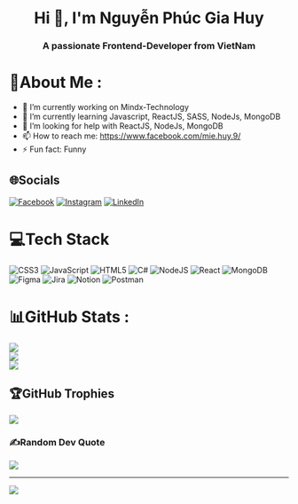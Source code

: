 <h1 align="center">Hi 👋, I'm Nguyễn Phúc Gia Huy</h1>
<h3 align="center">A passionate Frontend-Developer from VietNam</h3>

# 💫About Me :
- 🔭 I’m currently working on Mindx-Technology
- 🌱 I’m currently learning Javascript, ReactJS, SASS, NodeJs, MongoDB
- 🤔 I’m looking for help with ReactJS, NodeJs, MongoDB
- 📫 How to reach me: https://www.facebook.com/mie.huy.9/
- ⚡ Fun fact: Funny

## 🌐Socials
[![Facebook](https://img.shields.io/badge/Facebook-%231877F2.svg?logo=Facebook&logoColor=white)](https://facebook.com/https://www.facebook.com/mie.huy.9/) [![Instagram](https://img.shields.io/badge/Instagram-%23E4405F.svg?logo=Instagram&logoColor=white)](https://instagram.com/Icyy.huy) [![LinkedIn](https://img.shields.io/badge/LinkedIn-%230077B5.svg?logo=linkedin&logoColor=white)](https://linkedin.com/in/lihttps://www.linkedin.com/in/huy-nguyễn-343b86248/) 

# 💻Tech Stack
![CSS3](https://img.shields.io/badge/css3-%231572B6.svg?style=for-the-badge&logo=css3&logoColor=white) ![JavaScript](https://img.shields.io/badge/javascript-%23323330.svg?style=for-the-badge&logo=javascript&logoColor=%23F7DF1E) ![HTML5](https://img.shields.io/badge/html5-%23E34F26.svg?style=for-the-badge&logo=html5&logoColor=white) ![C#](https://img.shields.io/badge/c%23-%23239120.svg?style=for-the-badge&logo=c-sharp&logoColor=white) ![NodeJS](https://img.shields.io/badge/node.js-6DA55F?style=for-the-badge&logo=node.js&logoColor=white) ![React](https://img.shields.io/badge/react-%2320232a.svg?style=for-the-badge&logo=react&logoColor=%2361DAFB) ![MongoDB](https://img.shields.io/badge/MongoDB-%234ea94b.svg?style=for-the-badge&logo=mongodb&logoColor=white) 	![Figma](https://img.shields.io/badge/figma-%23F24E1E.svg?style=for-the-badge&logo=figma&logoColor=white) ![Jira](https://img.shields.io/badge/jira-%230A0FFF.svg?style=for-the-badge&logo=jira&logoColor=white) ![Notion](https://img.shields.io/badge/Notion-%23000000.svg?style=for-the-badge&logo=notion&logoColor=white) ![Postman](https://img.shields.io/badge/Postman-FF6C37?style=for-the-badge&logo=postman&logoColor=white)
# 📊GitHub Stats :
![](https://github-readme-stats.vercel.app/api?username=tottidung&theme=tokyonight&hide_border=false&include_all_commits=false&count_private=false)<br/>
![](https://github-readme-streak-stats.herokuapp.com/?user=tottidung&theme=tokyonight&hide_border=false)<br/>
![](https://github-readme-stats.vercel.app/api/top-langs/?username=tottidung&theme=tokyonight&hide_border=false&include_all_commits=false&count_private=false&layout=compact)

## 🏆GitHub Trophies
![](https://github-trophies.vercel.app/?username=tottidung&theme=radical&no-frame=false&no-bg=true&margin-w=4)

### ✍️Random Dev Quote
![](https://quotes-github-readme.vercel.app/api?type=horizontal&theme=tokyonight)

---
[![](https://visitcount.itsvg.in/api?id=tottidung&icon=4&color=0)](https://visitcount.itsvg.in)

